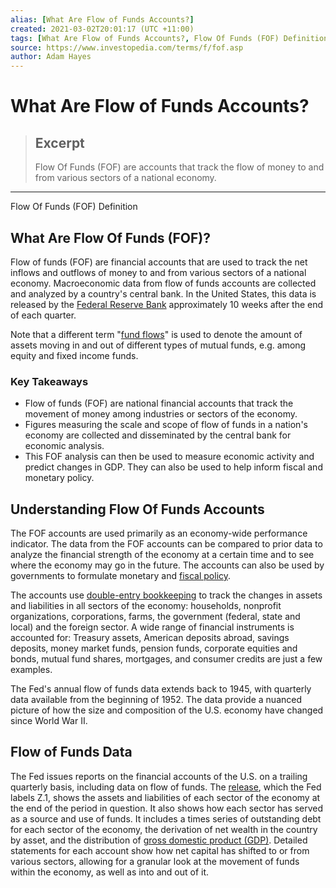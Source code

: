 ```yaml
---
alias: [What Are Flow of Funds Accounts?]
created: 2021-03-02T20:01:17 (UTC +11:00)
tags: [What Are Flow of Funds Accounts?, Flow Of Funds (FOF) Definition]
source: https://www.investopedia.com/terms/f/fof.asp
author: Adam Hayes
---
```


# What Are Flow of Funds Accounts?

> ## Excerpt
> Flow Of Funds (FOF) are accounts that track the flow of money to and from various sectors of a national economy.

---

Flow Of Funds (FOF) Definition
## What Are Flow Of Funds (FOF)?

Flow of funds (FOF) are financial accounts that are used to track the net inflows and outflows of money to and from various sectors of a national economy. Macroeconomic data from flow of funds accounts are collected and analyzed by a country's central bank. In the United States, this data is released by the [Federal Reserve Bank](https://www.investopedia.com/terms/f/federalreservebank.asp) approximately 10 weeks after the end of each quarter. 

Note that a different term "[fund flows](https://www.investopedia.com/terms/f/fund-flow.asp)" is used to denote the amount of assets moving in and out of different types of mutual funds, e.g. among equity and fixed income funds.

### Key Takeaways

-   Flow of funds (FOF) are national financial accounts that track the movement of money among industries or sectors of the economy.
-   Figures measuring the scale and scope of flow of funds in a nation's economy are collected and disseminated by the central bank for economic analysis.
-   This FOF analysis can then be used to measure economic activity and predict changes in GDP. They can also be used to help inform fiscal and monetary policy.

## Understanding Flow Of Funds Accounts

The FOF accounts are used primarily as an economy-wide performance indicator. The data from the FOF accounts can be compared to prior data to analyze the financial strength of the economy at a certain time and to see where the economy may go in the future. The accounts can also be used by governments to formulate monetary and [fiscal policy](https://www.investopedia.com/terms/f/fiscalpolicy.asp).

The accounts use [double-entry bookkeeping](https://www.investopedia.com/terms/d/double-entry.asp) to track the changes in assets and liabilities in all sectors of the economy: households, nonprofit organizations, corporations, farms, the government (federal, state and local) and the foreign sector. A wide range of financial instruments is accounted for: Treasury assets, American deposits abroad, savings deposits, money market funds, pension funds, corporate equities and bonds, mutual fund shares, mortgages, and consumer credits are just a few examples.

The Fed's annual flow of funds data extends back to 1945, with quarterly data available from the beginning of 1952. The data provide a nuanced picture of how the size and composition of the U.S. economy have changed since World War II. 

## Flow of Funds Data

The Fed issues reports on the financial accounts of the U.S. on a trailing quarterly basis, including data on flow of funds. The [release](https://www.federalreserve.gov/apps/fof/), which the Fed labels Z.1, shows the assets and liabilities of each sector of the economy at the end of the period in question. It also shows how each sector has served as a source and use of funds. It includes a times series of outstanding debt for each sector of the economy, the derivation of net wealth in the country by asset, and the distribution of [gross domestic product (GDP)](https://www.investopedia.com/terms/g/gdp.asp). Detailed statements for each account show how net capital has shifted to or from various sectors, allowing for a granular look at the movement of funds within the economy, as well as into and out of it.
